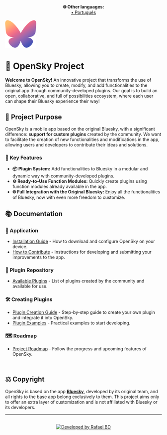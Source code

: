 <!-- outros idiomas -->
<div align="center">
    <div style="font-size: 14px; font-weight: bold;">
        🌐 Other languages:
    </div>
    <a href="./langs/README-pt_br.md">• Português</a>
    <!-- <a href="./langs/README-es.md">Español</a> •
    <a href="./langs/README-fr.md">Français</a> •
    <a href="./langs/README-de.md">Deutsch</a> •
    <a href="./langs/README-jp.md">日本語</a> -->
</div>
</br>
<div>
    <img src="../assets/logo.png" alt="OpenSky Logo" width="100px"/>
</div>

# 🌌 OpenSky Project

**Welcome to OpenSky!** An innovative project that transforms the use of Bluesky, allowing you to create, modify, and add functionalities to the original app through community-developed plugins. Our goal is to build an open, collaborative, and full of possibilities ecosystem, where each user can shape their Bluesky experience their way!

## 🎯 Project Purpose

OpenSky is a mobile app based on the original Bluesky, with a significant difference: **support for custom plugins** created by the community. We want to facilitate the creation of new functionalities and modifications in the app, allowing users and developers to contribute their ideas and solutions.

### 🧩 Key Features

- **📦 Plugin System:** Add functionalities to Bluesky in a modular and dynamic way with community-developed plugins.
- **⚙️ Ready-to-Use Function Modules:** Quickly create plugins using function modules already available in the app.
- **🌐 Full Integration with the Original Bluesky:** Enjoy all the functionalities of Bluesky, now with even more freedom to customize.

## 📚 Documentation

### 🚀 Application

- [Installation Guide](#) - How to download and configure OpenSky on your device.
- [How to Contribute](#) - Instructions for developing and submitting your improvements to the app.

### 🧩 Plugin Repository

- [Available Plugins](#) - List of plugins created by the community and available for use.

### 🛠️ Creating Plugins

- [Plugin Creation Guide](#) - Step-by-step guide to create your own plugin and integrate it into OpenSky.
- [Plugin Examples](#) - Practical examples to start developing.

### 🗺️ Roadmap

- [Project Roadmap](#) - Follow the progress and upcoming features of OpenSky.

<!--
</br>

## 🤝 Supporters

 We want to immensely thank our supporters, who help keep OpenSky running and allow us to continue creating a better app for everyone. 💙

<div align="center">
  <img src="link_to_sponsors_image_here" alt="Project Sponsors" width="600px"/>
</div> -->

</br>

## ⚖️ Copyright

OpenSky is based on the app [**Bluesky**](https://github.com/bluesky-social), developed by its original team, and all rights to the base app belong exclusively to them. This project aims only to offer an extra layer of customization and is not affiliated with Bluesky or its developers.

---
</br>

<!-- ### 📬 Contact

- Discord: [OpenSky Community](#)
- Twitter: [@OpenSkyProject](#)
- Email: opensky@project.com

--- -->

<!-- 
</br>

## 🎁 Support the Project
<div align="center">
    <a href="https://www.buymeacoffee.com/openskyproject" target="_blank">
        <img src="https://cdn.buymeacoffee.com/buttons/v2/default-yellow.png" alt="Buy Me A Coffee" width="217px"/>
    </a>
</div> 

--- -->
<div align="center">
    <a href="https://www.github.com/Rafael-BD" target="_blank">
    <img src="https://img.shields.io/badge/Developed%20by-Rafael%20BD-blue?style=for-the-badge&logo=github" alt="Developed by Rafael BD"/>
    </a>
</div>
